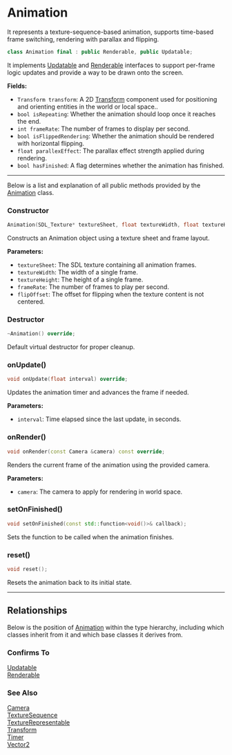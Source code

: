 # Animation

It represents a texture-sequence-based animation, 
supports time-based frame switching, rendering
with parallax and flipping.

```c++
class Animation final : public Renderable, public Updatable;
```

It implements [Updatable](Updatable.md) and [Renderable](Renderable.md) interfaces
to support per-frame logic updates and
provide a way to be drawn onto the screen.

**Fields:**
- `Transform transform`: A 2D [Transform](Transform.md) component used for positioning and orienting entities in the world or local space..
- `bool isRepeating`: Whether the animation should loop once it reaches the end.
- `int frameRate`: The number of frames to display per second.
- `bool isFlippedRendering`: Whether the animation should be rendered with horizontal flipping.
- `float parallexEffect`: The parallax effect strength applied during rendering.
- `bool hasFinished`:  A flag determines whether the animation has finished.

---

Below is a list and explanation of all public methods
provided by the [Animation](Animation.md) class.

### Constructor

```c++
Animation(SDL_Texture* textureSheet, float textureWidth, float textureHeight, int frameRate, float flipOffset = 0.0f);
```

Constructs an Animation object using a texture sheet and frame layout.

**Parameters:**
- `textureSheet`: The SDL texture containing all animation frames.
- `textureWidth`: The width of a single frame.
- `textureHeight`: The height of a single frame.
- `frameRate`: The number of frames to play per second.
- `flipOffset`: The offset for flipping when the texture content is not centered.

### Destructor

```c++
~Animation() override;
```

Default virtual destructor for proper cleanup.

### onUpdate()

```c++
void onUpdate(float interval) override;
```

Updates the animation timer and advances the frame if needed.

**Parameters:**
- `interval`: Time elapsed since the last update, in seconds.

### onRender()

```c++
void onRender(const Camera &camera) const override;
```

Renders the current frame of the animation using the provided camera.

**Parameters:**
- `camera`: The camera to apply for rendering in world space.

### setOnFinished()

```c++
void setOnFinished(const std::function<void()>& callback);
```

Sets the function to be called when the animation finishes.

### reset()

```c++
void reset();
```

Resets the animation back to its initial state.

---

## Relationships
Below is the position of [Animation](Animation.md)
within the type hierarchy, including which classes inherit
from it and which base classes it derives from.

### Confirms To
[Updatable](Updatable.md) <br>
[Renderable](Renderable.md)

### See Also
[Camera](Camera.md) <br>
[TextureSequence](TextureSequence.md) <br>
[TextureRepresentable](TextureRepresentable.md) <br>
[Transform](Transform.md) <br>
[Timer](Timer.md) <br>
[Vector2](Vector2.md)